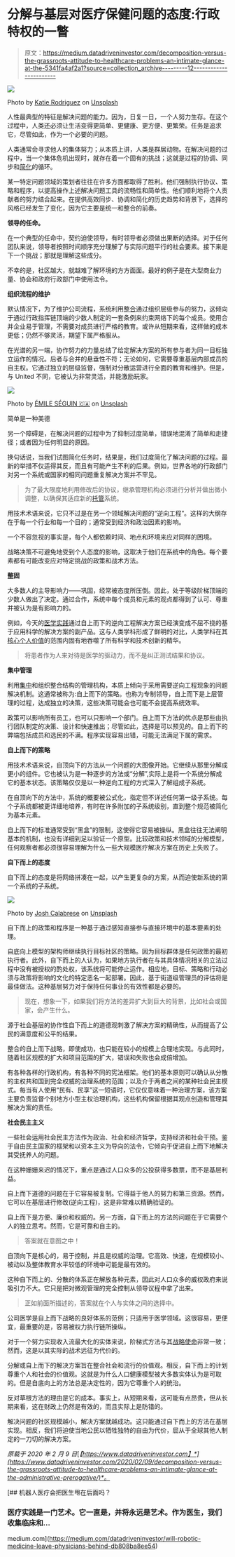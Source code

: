 # 分解与基层对医疗保健问题的态度:行政特权的一瞥

> 原文：<https://medium.datadriveninvestor.com/decomposition-versus-the-grassroots-attitude-to-healthcare-problems-an-intimate-glance-at-the-5341fa4af2a1?source=collection_archive---------12----------------------->

![](img/7e3b3d78ac59ac0e8d4e331a5a1fc282.png)

Photo by [Katie Rodriguez](https://unsplash.com/@katertottz?utm_source=medium&utm_medium=referral) on [Unsplash](https://unsplash.com?utm_source=medium&utm_medium=referral)

人性最典型的特征是解决问题的能力。因为，日复一日，一个人努力生存。在这个过程中，人类还必须让生活变得更简单、更健康、更方便、更繁荣。任务是追求它，尽管如此，作为一个必要的问题。

人类通常会寻求他人的集体努力；从本质上讲，人类是群居动物。在解决问题的过程中，当一个集体危机出现时，就存在着一个固有的挑战；这就是过程的协调、同步和[简化](https://medium.com/the-4-elements-of-change/fluidity-and-shear-resistance-the-metaphoric-vindication-of-trends-transforming-the-modern-59b86aa1d4b4)的循环。

某一特定问题领域的策划者往往在许多方面都取得了胜利。他们强制执行协议、策略和程序，以提高操作上述解决问题工具的流畅性和简单性。他们顺利地将个人贡献者的努力结合起来。在提供高效同步、协调和简化的历史趋势和背景下，选择的风格已经发生了变化，因为它主要是统一和整合的前奏。

**领导的任命。**

在一个典型的任命中，契约迫使领导，有时领导者必须做出果断的选择。对于任何团队来说，领导者按照时间顺序充分理解了与实际问题平行的社会要素。接下来是下一个挑战；那就是理解这些成分。

不幸的是，社区越大，就越难了解环境的方方面面。最好的例子是在大型商业力量、协会和政府行政部门中使用法令。

**组织流程的维护**

默认情况下，为了维护公司流程，系统利用[整合](https://medium.com/datadriveninvestor/the-concept-of-collaboration-and-consolidation-exploiting-our-differences-to-unify-on-a-common-45922b9ecc46)通过组织层级参与的努力，这倾向于通过行政指挥链顶端的少数人制定的一套条例来约束网络下的每个成员。使用合并企业易于管理，不需要对成员进行严格的教育。或许从短期来看，这样做的成本更低；仍然不够灵活，期望下属严格服从。

在光谱的另一端，协作努力的力量总结了给定解决方案的所有参与者为同一目标独立运作的情况。后者与合并的悬垂性不符；无论如何，它需要尊重基层内部成员的自主权。它通过独立的层级监督，强制对分散运营进行全面的教育和维护。但是，与 United 不同，它被认为非常灵活，并能激励玩家。

![](img/1ed789d46ac480c186b9343e46abe00d.png)

Photo by [ÉMILE SÉGUIN 🇨🇦](https://unsplash.com/@emileseguin?utm_source=medium&utm_medium=referral) on [Unsplash](https://unsplash.com?utm_source=medium&utm_medium=referral)

简单是一种美德

另一个障碍是，在解决问题的过程中为了抑制过度简单，错误地混淆了简单和走捷径；或者因为任何明显的原因。

换句话说，当我们试图简化任务时，结果是，我们过度简化了解决问题的过程。最新的举措不仅适得其反，而且有可能产生不利的后果。例如，世界各地的行政部门对另一个系统或国家的相同问题重复解决方案并不罕见。

> 为了最大限度地利用修改后的协议，继承管理机构必须进行分析并做出微小调整，以确保其适应新的[托管](https://www.datadriveninvestor.com/glossary/hosting/)系统。

用技术术语来说，它只不过是在另一个领域解决问题的“逆向工程”。这样的大纲存在于每一个行业和每一个目的；通常受到经济和政治因素的影响。

一个不容忽视的事实是，每个人都依赖时间、地点和环境来应对同样的困境。

战略决策不可避免地受到个人态度的影响，这取决于他们在系统中的角色。每个要素都有可能改变应对特定挑战的政策和战术方法。

**整固**

大多数人的主导影响力——巩固，经常被态度所压倒。因此，处于等级阶梯顶端的少数人做出了决定。通过合作，系统中每个成员和元素的观点都得到了认可、尊重并被认为是有影响力的。

例如，今天的[医学实践](https://www.datadriveninvestor.com/2019/08/24/healthcare-personalized-care-and-us-how-are-we-doing/)通过自上而下的逆向工程解决方案已经演变成不屈不挠的基于应用科学的解决方案的副产品。这与人类学科形成了鲜明的对比，人类学科在其[核心个人价值](https://medium.com/datadriveninvestor/science-and-technology-in-defiance-of-the-art-of-medicine-the-fundamental-variance-of-attitude-849139d0acdf)的范围内固有地吞噬了所有科学和技术创新的精华。

> 将患者作为人来对待是医学的驱动力，而不是纠正测试结果和协议。

**集中管理**

利用[集中](https://www.datadriveninvestor.com/glossary/centralized/)和组织整合结构的管理机构，本质上倾向于采用需要逆向工程现象的问题解决机制。这通常被称为:自上而下的策略。也称为专制领导，自上而下是上层管理的过程，达成独立的决策，这些决策可能会也可能不会提高系统效率。

政策可以影响所有员工，也可以只影响一个部门。自上而下方法的优点是那些由执行团队制定的决策、设计和快速推出；尽管如此，选择是可以预见的。自上而下的弊端包括成员和选民的不满。程序实现容易出错，可能无法满足下属的需求。

**自上而下的策略**

用技术术语来说，自顶向下的方法从一个问题的大图像开始。它继续从那里分解成更小的组件。它也被认为是一种逐步的方法或“分解”,实际上是将一个系统分解成它的基本状态。该策略仅仅是以一种逆向工程的方式深入了解组成子系统。

在自顶向下的方法中，系统的概要被公式化，指定但不详述任何第一级子系统。每个子系统都被更详细地培养，有时在许多附加的子系统级别，直到整个规范被简化为基本元素。

自上而下的标准通常受到“黑盒”的限制，这使得它容易被操纵。黑盒往往无法阐明基本的机制，也没有详细到足以验证一个原型。比较政策和技术领域的分解模型，任何观察者都必须很容易理解为什么一些大规模医疗解决方案在历史上失败了。

**自下而上的态度**

自下而上的态度是将网络拼凑在一起，以产生更复杂的方案，从而迫使新系统的第一个系统的子系统。

![](img/a8087d7972dc619746f07be083f0d61f.png)

Photo by [Josh Calabrese](https://unsplash.com/@joshcala?utm_source=medium&utm_medium=referral) on [Unsplash](https://unsplash.com?utm_source=medium&utm_medium=referral)

自下而上的政策和程序是一种基于通过感知直接参与直接环境中的基本要素的处理。

自底向上模型的架构师继续执行目标社区的策略。因为目标群体是任何政策的最初执行者。此外，自下而上的人认为，如果地方执行者在与其具体情况相关的立法过程中没有被授权的酌处权，该系统将可能停止运作。相应地，目标、策略和行动必须与政策将影响的文化的特定恶名一起部署。因此，基于街道级管理员的评估将是最佳做法。这种基层努力对于保持任何事业的有效性都是必要的。

> 现在，想象一下，如果我们将方法的差异扩大到巨大的背景，比如社会或国家，会产生什么。

源于社会基层的协作性自下而上的道德观刺激了解决方案的精确性，从而提高了公民的满意度和公平的结果。

整合的自上而下战略，即使成功，也只能在较小的规模上合理地实现。与此同时，随着社区规模的扩大和项目范围的扩大，错误和失败也会成倍增加。

有各种各样的行政机构，有各种不同的宪法框架。他们的基本原则可以确认从分散的主权共和国到完全权威的治理系统的范围；以及介于两者之间的某种社会民主模式。每当有人使用“民有、民享”这一短语时，它仅仅意味着一种治理方案，该方案主要负责监督个别地方小型主权治理机构，这些机构保留根据其观点创造和管理其解决方案的责任。

**社会民主主义**

一些社会运用社会民主方法作为政治、社会和经济哲学，支持经济和社会干预。鉴于自由民主国家的框架和以资本主义为导向的法令，它倾向于促进自上而下地解决其受抚养人的问题。

在这种姗姗来迟的情况下，重点是通过人口众多的公投获得多数票，而不是基层利益。

自上而下道德的问题在于它容易被复制。它得益于他人的努力和第三资源。然而，它可以在基层进行修改(逆向工程)，这是非常难以精确验证的。

自上而下是方便、廉价和权威的。另一方面，自下而上的方法的问题在于它需要个人的独立思考。然而，它是可靠和自主的。

> 答案就在意图之中！

自顶向下是核心的，易于控制，并且是权威的治理。它高效、快速，在规模较小、被动以及整体教育水平较低的环境中可能是最有效的。

这种自下而上的、分散的体系正在解放各种元素，因此对人口众多的威权政府来说吸引力不大。它只是把对微观管理的完全控制从领导议程中拿了出来。

> 正如前面所描述的，答案就在个人与实体之间的选择中。

公司医学是自上而下战略的良好体系的范例；只适用于医学领域。这很容易，更便宜，最重要的是，容易被权力执行链所操纵。

对于一个努力实现收入流最大化的实体来说，阶梯式方法与其[战略使命](https://medium.com/datadriveninvestor/data-science-medicine-tactics-vs-strategy-the-commencement-of-unclaimed-domain-abdbe8f60195)非常一致；然而，这是以其实际的战术远征为代价的。

分解或自上而下的解决方案旨在整合社会和流行的价值观。相反，自下而上的计划尊重个人和社会的价值观。这就是为什么人口健康模型被大多数实体认为是可取的。但是自底向上的方法总是决定性的，因为它尊重个人的统治。

反对草根方法的理由是它的成本。事实上，从短期来看，这可能有点昂贵，但从长期来看，这在财政上仍然是有效的，而且实际上是防错的。

解决问题的社区规模越小，解决方案就越成功。这只能通过自下而上的方法在基层实现。相反，我们将迫使当地公民以牺牲独特的自由为代价，屈从于全球其他人制定的一刀切的解决方案。

*原载于 2020 年 2 月 9 日*[*【https://www.datadriveninvestor.com】*](https://www.datadriveninvestor.com/2020/02/09/decomposition-versus-the-grassroots-attitude-to-healthcare-problems-an-intimate-glance-at-the-administrative-prerogative/)*。*

[](https://medium.com/datadriveninvestor/will-robotic-medicine-leave-physicians-behind-db808ba8ee54) [## 机器人医疗会把医生甩在后面吗？

### 医疗实践是一门艺术。它一直是，并将永远是艺术。作为医生，我们收集临床和…

medium.com](https://medium.com/datadriveninvestor/will-robotic-medicine-leave-physicians-behind-db808ba8ee54)